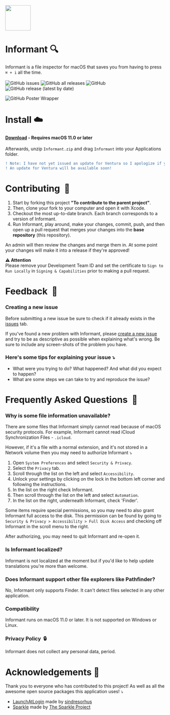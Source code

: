 
<!-- Header -->
<img src="https://user-images.githubusercontent.com/39813066/130519018-d2faff43-45b0-4026-b313-cdbe0ce91e18.png" width="80px" align="top"/>

<div>
  <h1>Informant 🔍</h1>
  Informant is a file inspector for macOS that saves you from having to press <code>⌘ + i</code> all the time.
</div>

<br>

<!-- Shields -->

<div>
<img alt="GitHub issues" src="https://img.shields.io/github/issues/tyirvine/Informant?color=bright%20green">

<img alt="GitHub all releases" src="https://img.shields.io/github/downloads/tyirvine/Informant/total?color=bright%20green">

<img alt="GitHub" src="https://img.shields.io/github/license/tyirvine/Informant?color=bright%20green">

<img alt="GitHub release (latest by date)" src="https://img.shields.io/github/v/release/tyirvine/Informant?style=social">
</div>


![GitHub Poster Wrapper](https://github.com/tyirvine/Informant/assets/39813066/a3542faa-127c-4b8b-b1f4-010acdf0cbe4)

  
# Install ☁️
#### [**Download**](https://github.com/tyirvine/Informant/releases/latest/download/Informant.zip) - **Requires macOS 11.0 or later**
Afterwards, unzip `Informant.zip` and drag `Informant` into your Applications folder.

```diff
! Note: I have not yet issued an update for Ventura so I apologize if you're experiencing any buggy behaviour.
! An update for Ventura will be available soon!
```

# Contributing  🔨
1. Start by forking this project **"To contribute to the parent project"**.
2. Then, clone your fork to your computer and open it with Xcode.
3. Checkout the most up-to-date branch. Each branch corresponds to a version of Informant.
4. Run Informant, play around, make your changes, commit, push, and then open up a pull request that merges your changes into the **base repository** (this repository).

An admin will then review the changes and merge them in. At some point your changes will make it into a release if they're approved!

**⚠️ Attention** <br>
Please remove your Development Team ID and set the certificate to `Sign to Run Locally` in `Signing & Capabilities` prior to making a pull request.

# Feedback  📣

### Creating a new issue

Before submitting a new issue be sure to check if it already exists in the [issues](https://github.com/tyirvine/Informant/issues) tab.

If you've found a new problem with Informant, please [create a new issue](https://github.com/tyirvine/Informant/issues/new/choose) and try to be as descriptive as possible when explaining what's wrong. Be sure to include any screen-shots of the problem you have.

### Here's some tips for explaining your issue ⤵︎

* What were you trying to do? What happened? And what did you expect to happen?
* What are some steps we can take to try and reproduce the issue?




# Frequently Asked Questions  💬

### Why is some file information unavailable?
There are some files that Informant simply cannot read because of macOS security protocols. For example, Informant cannot read iCloud Synchronization Files - `.icloud`.

However, if it's a file with a normal extension, and it's not stored in a Network volume then you may need to authorize Informant ⤵︎

1. Open `System Preferences` and select `Security & Privacy`.
2. Select the `Privacy` tab.
3. Scroll through the list on the left and select `Accessibility`.
4. Unlock your settings by clicking on the lock in the bottom left corner and following the instructions.
5. In the list on the right check Informant.
6. Then scroll through the list on the left and select `Automation`.
7. In the list on the right, underneath Informant, check 'Finder'.

Some items require special permissions, so you may need to also grant Informant full access to the disk. This permission can be found by going to `Security & Privacy > Accessibility > Full Disk Access` and checking off Informant in the scroll menu to the right.

After authorizing, you may need to quit Informant and re-open it.

### Is Informant localized?
Informant is not localized at the moment but if you'd like to help update translations you're more than welcome.

### Does Informant support other file explorers like Pathfinder?
No, Informant only supports Finder. It can't detect files selected in any other application.

### Compatibility
Informant runs on macOS 11.0 or later. It is not supported on Windows or Linux.

### Privacy Policy  🔒
Informant does not collect any personal data, period.

# Acknowledgements 🧶
Thank you to everyone who has contributed to this project! As well as all the awesome open source packages this application uses! ⤵︎
- [LaunchAtLogin](https://github.com/sindresorhus/LaunchAtLogin) made by [sindresorhus](https://github.com/sindresorhus)
- [Sparkle](https://github.com/sparkle-project/Sparkle) made by [The Sparkle Project](https://github.com/sparkle-project)
